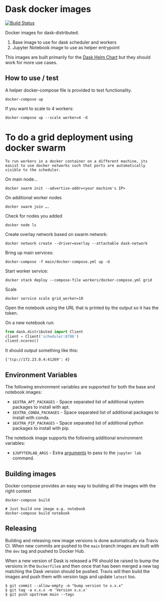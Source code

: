 # Dask docker images

[![Build Status](https://travis-ci.com/dask/dask-docker.svg?branch=main)](https://travis-ci.com/dask/dask-docker)

Docker images for dask-distributed.

1. Base image to use for dask scheduler and workers
2. Jupyter Notebook image to use as helper entrypoint

This images are built primarily for the [Dask Helm Chart](https://github.com/dask/helm-chart)
but they should work for more use cases.

## How to use / test

A helper docker-compose file is provided to test functionality.

```
docker-compose up
```

If you want to scale to 4 workers:
```
docker-compose up --scale worker=4 -d
```

# To do a grid deployment using docker swarm
```
To run workers in a docker container on a different machine, its easist to use docker networks such that ports are automatically visible to the scheduler.
```
On main node…
```
docker swarm init --advertise-addr=<your machine's IP>
```
On additional worker nodes
```
docker swarm join ….
```
Check for nodes you added
```
docker node ls
```
Create overlay network based on swarm network:
```
docker network create --driver=overlay --attachable dask-network
```
Bring up main services:
```
docker-compose -f main/docker-compose.yml up -d
```
Start worker service:
```
docker stack deploy --compose-file workers/docker-compose.yml grid
```
Scale
```
docker service scale grid_worker=10
```

Open the notebook using the URL that is printed by the output so it has the token.

On a new notebook run:

```python
from dask.distributed import Client
client = Client('scheduler:8786')
client.ncores()
```

It should output something like this:

```
{'tcp://172.23.0.4:41269': 4}
```

## Environment Variables

The following environment variables are supported for both the base and notebook images:

* `$EXTRA_APT_PACKAGES` - Space separated list of additional system packages to install with apt.
* `$EXTRA_CONDA_PACKAGES` - Space separated list of additional packages to install with conda.
* `$EXTRA_PIP_PACKAGES` - Space separated list of additional python packages to install with pip.

The notebook image supports the following additional environment variables:

* `$JUPYTERLAB_ARGS` - Extra [arguments](https://jupyter-notebook.readthedocs.io/en/stable/config.html) to pass to the `jupyter lab` command.


## Building images

Docker compose provides an easy way to building all the images with the right context

```
docker-compose build

# Just build one image e.g. notebook
docker-compose build notebook
```

## Releasing

Building and releasing new image versions is done automatically via Travis CI. When new commits are
pushed to the ``main`` branch images are built with the `dev` tag and pushed to Docker Hub.

When a new version of Dask is released a PR should be raised to bump the versions in
the `Dockerfile`s and then once that has been merged a new tag matching the Dask version
should be pushed. Travis will then build the images and push them with version tags and update
`latest` too.

```console
$ git commit --allow-empty -m "bump version to x.x.x"
$ git tag -a x.x.x -m 'Version x.x.x'
$ git push upstream main --tags
```

